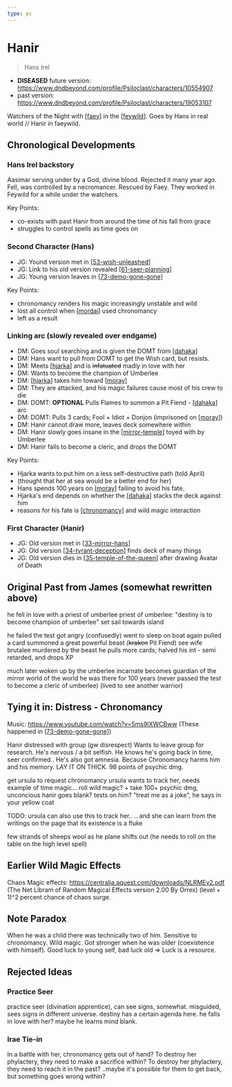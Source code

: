 ```yaml
---
type: pc
---
```


# Hanir
> Hans Irel

- **DISEASED** future version: https://www.dndbeyond.com/profile/Psiloclast/characters/10554907
- past version: https://www.dndbeyond.com/profile/Psiloclast/characters/19053107

Watchers of the Night with [[faey]] in the [[feywild]].
Goes by Hans in real world // Hanir in faeywild.

## Chronological Developments
### Hans Irel backstory
Aasimar serving under by a God, divine blood.
Rejected it many year ago. Fell, was controlled by a necromancer.
Rescued by Faey. They worked in Feywild for a while under the watchers.

Key Points:
- co-exists with past Hanir from around the time of his fall from grace
- struggles to control spells as time goes on

### Second Character (Hans)
- JG: Yound version met in [[53-wish-unleashed]]
- JG: Link to his old version revealed [[61-seer-planning]]
- JG: Young version leaves in [[73-demo-gone-gone]]

Key Points:
- chronomancy renders his magic increasingly unstable and wild
- lost all control when [[mordai]] used chronomancy
- left as a result

### Linking arc (slowly revealed over endgame)
- DM: Goes soul searching and is given the DOMT from [[dahaka]]
- DM: Hans want to pull from DOMT to get the Wish card, but resists.
- DM: Meets [[hjarka]] and is ~~infatuated~~ madly in love with her
- DM: Wants to become the champion of Umberlee
- DM: [[hjarka]] takes him toward [[moray]]
- DM: They are attacked, and his magic failures cause most of his crew to die
- DM: DOMT: **OPTIONAL** Pulls Flames to summon a Pit Fiend - [[dahaka]] arc
- DM: DOMT: Pulls 3 cards; Fool + Idiot + Donjon (imprisoned on [[moray]])
- DM: Hanir cannot draw more, leaves deck somewhere within
- DM: Hanir slowly goes insane in the [[mirror-temple]] toyed with by Umberlee
- DM: Hanir fails to become a cleric, and drops the DOMT

Key Points:
- Hjarka wants to put him on a less self-destructive path (told April)
- (thought that her at sea would be a better end for her)
- Hans spends 100 years on [[moray]] failing to avoid his fate.
- Hjarka's end depends on whether the [[dahaka]] stacks the deck against him
- reasons for his fate is [[chronomancy]] and wild magic interaction

### First Character (Hanir)
- JG: Old version met in [[33-mirror-hans]]
- JG: Old version [[34-tyrant-deception]] finds deck of many things
- JG: Old version dies in [[35-temple-of-the-queen]] after drawing Avatar of Death


## Original Past from James (somewhat rewritten above)
he fell in love with a priest of umberlee
priest of umberlee: "destiny is to become champion of umberlee"
set sail towards island

he failed the test
got angry (confusedly)
went to sleep on boat again
pulled a card
summoned a great powerful beast (~~kraken~~ Pit Fiend)
see wife brutalee murdered by the beast
he pulls more cards; halved his int - semi retarded, and drops XP

much later
woken up by the umberlee incarnate
becomes guardian of the mirror world of the world
he was there for 100 years
(never passed the test to become a cleric of umberlee)
(lived to see another warrior)

## Tying it in: Distress - Chronomancy
Music: https://www.youtube.com/watch?v=5ms9lXWCBww
(These happened in [[73-demo-gone-gone]])

Hanir distressed with group (gw disrespect)
Wants to leave group for research. He's nervous / a bit selfish.
He knows he's going back in time, seer confirmed..
He's also got amnesia. Because Chronomancy harms him and his memory.
LAY IT ON THICK. 98 points of psychic dmg.

get ursula to request chronomancy
ursula wants to track her, needs example of time magic...
roll wild magic? + take 100+ psychic dmg, unconcious
hanir goes blank? tests on him?
"treat me as a joke", he says in your yellow coat

TODO: ursula can also use this to track her..
.. and she can learn from the writings on the page that its existence is a fluke

few strands of sheeps wool as he plane shifts out
(he needs to roll on the table on the high level spell)

## Earlier Wild Magic Effects
Chaos Magic effects: https://centralia.aquest.com/downloads/NLRMEv2.pdf
(The Net Libram of Random Magical Effects version 2.00 By Orrex)
(level + 1)^2 percent chance of chaos surge.

## Note Paradox
When he was a child there was technically two of him.
Sensitive to chronomancy. Wild magic.
Got stronger when he was older (coexistence with himself).
Good luck to young self, bad luck old => Luck is a resource.


## Rejected Ideas
### Practice Seer
practice seer (divination apprentice), can see signs, somewhat.
misguided, sees signs in different universe. destiny has a certain agenda here.
he falls in love with her?
maybe he learns mind blank.

### Irae Tie-in
In a battle with her, chronomancy gets out of hand?
To destroy her phylactery, they need to make a sacrifice within?
To destroy her phylactery, they need to reach it in the past?
..maybe it's possible for them to get back, but something goes wrong within?

[//begin]: # "Autogenerated link references for markdown compatibility"
[faey]: faey "Faeynore"
[feywild]: ../planar/feywild "Feywild"
[53-wish-unleashed]: ../recaps/53-wish-unleashed "53-wish-unleashed"
[61-seer-planning]: ../recaps/61-seer-planning "61-seer-planning"
[73-demo-gone-gone]: ../recaps/73-demo-gone-gone "73-demo-gone-gone"
[mordai]: mordai "Mordai"
[dahaka]: ../deities/dahaka "Dahaka"
[hjarka]: hjarka "Hjarka"
[moray]: ../seaofbones/moray "Moray"
[mirror-temple]: ../seaofbones/mirror-temple "Mirror Temple"
[chronomancy]: ../rules/chronomancy "Chronomancy"
[33-mirror-hans]: ../recaps/33-mirror-hans "33-mirror-hans"
[34-tyrant-deception]: ../recaps/34-tyrant-deception "34-tyrant-deception"
[35-temple-of-the-queen]: ../recaps/35-temple-of-the-queen "35-temple-of-the-queen"
[//end]: # "Autogenerated link references"
